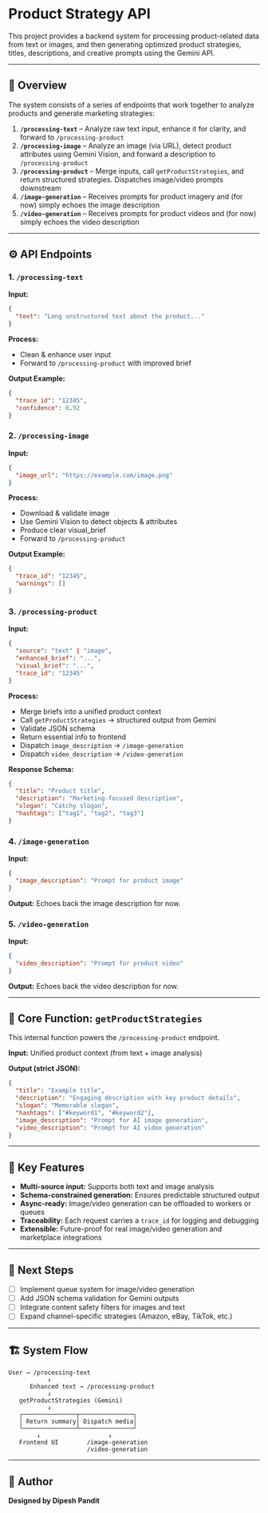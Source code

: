 # Product Strategy API

This project provides a backend system for processing product-related data from text or images, and then generating optimized product strategies, titles, descriptions, and creative prompts using the Gemini API.

---

## 🚀 Overview

The system consists of a series of endpoints that work together to analyze products and generate marketing strategies:

1. **`/processing-text`** – Analyze raw text input, enhance it for clarity, and forward to `/processing-product`
2. **`/processing-image`** – Analyze an image (via URL), detect product attributes using Gemini Vision, and forward a description to `/processing-product`
3. **`/processing-product`** – Merge inputs, call `getProductStrategies`, and return structured strategies. Dispatches image/video prompts downstream
4. **`/image-generation`** – Receives prompts for product imagery and (for now) simply echoes the image description
5. **`/video-generation`** – Receives prompts for product videos and (for now) simply echoes the video description

---

## ⚙️ API Endpoints

### 1. `/processing-text`

**Input:**
```json
{
  "text": "Long unstructured text about the product..."
}
```

**Process:**
- Clean & enhance user input
- Forward to `/processing-product` with improved brief

**Output Example:**
```json
{
  "trace_id": "12345",
  "confidence": 0.92
}
```

### 2. `/processing-image`

**Input:**
```json
{
  "image_url": "https://example.com/image.png"
}
```

**Process:**
- Download & validate image
- Use Gemini Vision to detect objects & attributes
- Produce clear visual_brief
- Forward to `/processing-product`

**Output Example:**
```json
{
  "trace_id": "12345",
  "warnings": []
}
```

### 3. `/processing-product`

**Input:**
```json
{
  "source": "text" | "image",
  "enhanced_brief": "...",
  "visual_brief": "...",
  "trace_id": "12345"
}
```

**Process:**
- Merge briefs into a unified product context
- Call `getProductStrategies` → structured output from Gemini
- Validate JSON schema
- Return essential info to frontend
- Dispatch `image_description` → `/image-generation`
- Dispatch `video_description` → `/video-generation`

**Response Schema:**
```json
{
  "title": "Product title",
  "description": "Marketing-focused description",
  "slogan": "Catchy slogan",
  "hashtags": ["tag1", "tag2", "tag3"]
}
```

### 4. `/image-generation`

**Input:**
```json
{
  "image_description": "Prompt for product image"
}
```

**Output:** Echoes back the image description for now.

### 5. `/video-generation`

**Input:**
```json
{
  "video_description": "Prompt for product video"
}
```

**Output:** Echoes back the video description for now.

---

## 🧠 Core Function: `getProductStrategies`

This internal function powers the `/processing-product` endpoint.

**Input:** Unified product context (from text + image analysis)

**Output (strict JSON):**
```json
{
  "title": "Example title",
  "description": "Engaging description with key product details",
  "slogan": "Memorable slogan",
  "hashtags": ["#keyword1", "#keyword2"],
  "image_description": "Prompt for AI image generation",
  "video_description": "Prompt for AI video generation"
}
```

---

## 🔑 Key Features

- **Multi-source input:** Supports both text and image analysis
- **Schema-constrained generation:** Ensures predictable structured output
- **Async-ready:** Image/video generation can be offloaded to workers or queues
- **Traceability:** Each request carries a `trace_id` for logging and debugging
- **Extensible:** Future-proof for real image/video generation and marketplace integrations

---

## 📌 Next Steps

- [ ] Implement queue system for image/video generation
- [ ] Add JSON schema validation for Gemini outputs
- [ ] Integrate content safety filters for images and text
- [ ] Expand channel-specific strategies (Amazon, eBay, TikTok, etc.)

---

## 🏗️ System Flow

```
User → /processing-text
           ↓
      Enhanced text → /processing-product
           ↓
   getProductStrategies (Gemini)
           ↓
   ┌───────────────┬───────────────┐
   │ Return summary│ Dispatch media│
   └───────────────┴───────────────┘
        ↓                   ↓
   Frontend UI        /image-generation
                      /video-generation
```

---

## 📄 Author

**Designed by Dipesh Pandit**
